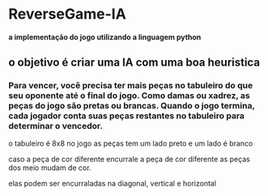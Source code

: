 # ReverseGame-IA
#### a implementação do jogo utilizando a linguagem python 

## o objetivo é criar uma IA com uma boa heuristica

### Para vencer, você precisa ter mais peças no tabuleiro do que seu oponente até o final do jogo. Como damas ou xadrez, as peças do jogo são pretas ou brancas. Quando o jogo termina, cada jogador conta suas peças restantes no tabuleiro para determinar o vencedor.

o tabuleiro é 8x8
no jogo as peças tem um lado preto e um lado é branco

caso a peça de cor diferente encurrale a peça de cor diferente as peças dos meio mudam de cor. 

elas podem ser encurraladas na diagonal, vertical e horizontal 
